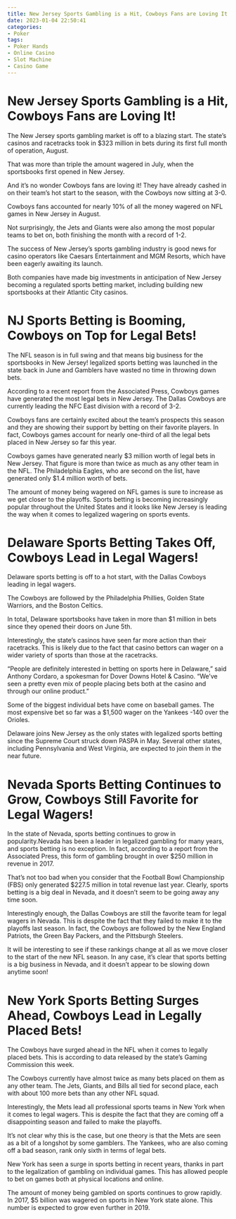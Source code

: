```yaml
---
title: New Jersey Sports Gambling is a Hit, Cowboys Fans are Loving It!
date: 2023-01-04 22:50:41
categories:
- Poker
tags:
- Poker Hands
- Online Casino
- Slot Machine
- Casino Game
---
```



#  New Jersey Sports Gambling is a Hit, Cowboys Fans are Loving It!

The New Jersey sports gambling market is off to a blazing start. The state’s casinos and racetracks took in $323 million in bets during its first full month of operation, August.

That was more than triple the amount wagered in July, when the sportsbooks first opened in New Jersey.

And it’s no wonder Cowboys fans are loving it! They have already cashed in on their team’s hot start to the season, with the Cowboys now sitting at 3-0.

Cowboys fans accounted for nearly 10% of all the money wagered on NFL games in New Jersey in August.

Not surprisingly, the Jets and Giants were also among the most popular teams to bet on, both finishing the month with a record of 1-2.

The success of New Jersey’s sports gambling industry is good news for casino operators like Caesars Entertainment and MGM Resorts, which have been eagerly awaiting its launch.

Both companies have made big investments in anticipation of New Jersey becoming a regulated sports betting market, including building new sportsbooks at their Atlantic City casinos.

#  NJ Sports Betting is Booming, Cowboys on Top for Legal Bets!

The NFL season is in full swing and that means big business for the sportsbooks in New Jersey! legalized sports betting was launched in the state back in June and Gamblers have wasted no time in throwing down bets.

According to a recent report from the Associated Press, Cowboys games have generated the most legal bets in New Jersey. The Dallas Cowboys are currently leading the NFC East division with a record of 3-2.

Cowboys fans are certainly excited about the team’s prospects this season and they are showing their support by betting on their favorite players. In fact, Cowboys games account for nearly one-third of all the legal bets placed in New Jersey so far this year.

Cowboys games have generated nearly $3 million worth of legal bets in New Jersey. That figure is more than twice as much as any other team in the NFL. The Philadelphia Eagles, who are second on the list, have generated only $1.4 million worth of bets.

The amount of money being wagered on NFL games is sure to increase as we get closer to the playoffs. Sports betting is becoming increasingly popular throughout the United States and it looks like New Jersey is leading the way when it comes to legalized wagering on sports events.

#  Delaware Sports Betting Takes Off, Cowboys Lead in Legal Wagers!

Delaware sports betting is off to a hot start, with the Dallas Cowboys leading in legal wagers.

The Cowboys are followed by the Philadelphia Phillies, Golden State Warriors, and the Boston Celtics.

In total, Delaware sportsbooks have taken in more than $1 million in bets since they opened their doors on June 5th.

Interestingly, the state’s casinos have seen far more action than their racetracks. This is likely due to the fact that casino bettors can wager on a wider variety of sports than those at the racetracks.

“People are definitely interested in betting on sports here in Delaware,” said Anthony Cordaro, a spokesman for Dover Downs Hotel & Casino. “We’ve seen a pretty even mix of people placing bets both at the casino and through our online product.”

Some of the biggest individual bets have come on baseball games. The most expensive bet so far was a $1,500 wager on the Yankees -140 over the Orioles.

Delaware joins New Jersey as the only states with legalized sports betting since the Supreme Court struck down PASPA in May. Several other states, including Pennsylvania and West Virginia, are expected to join them in the near future.

#  Nevada Sports Betting Continues to Grow, Cowboys Still Favorite for Legal Wagers!

In the state of Nevada, sports betting continues to grow in popularity.Nevada has been a leader in legalized gambling for many years, and sports betting is no exception. In fact, according to a report from the Associated Press, this form of gambling brought in over $250 million in revenue in 2017.

That’s not too bad when you consider that the Football Bowl Championship (FBS) only generated $227.5 million in total revenue last year. Clearly, sports betting is a big deal in Nevada, and it doesn’t seem to be going away any time soon.

Interestingly enough, the Dallas Cowboys are still the favorite team for legal wagers in Nevada. This is despite the fact that they failed to make it to the playoffs last season. In fact, the Cowboys are followed by the New England Patriots, the Green Bay Packers, and the Pittsburgh Steelers.

It will be interesting to see if these rankings change at all as we move closer to the start of the new NFL season. In any case, it’s clear that sports betting is a big business in Nevada, and it doesn’t appear to be slowing down anytime soon!

#  New York Sports Betting Surges Ahead, Cowboys Lead in Legally Placed Bets!

The Cowboys have surged ahead in the NFL when it comes to legally placed bets. This is according to data released by the state’s Gaming Commission this week.

The Cowboys currently have almost twice as many bets placed on them as any other team. The Jets, Giants, and Bills all tied for second place, each with about 100 more bets than any other NFL squad.

Interestingly, the Mets lead all professional sports teams in New York when it comes to legal wagers. This is despite the fact that they are coming off a disappointing season and failed to make the playoffs.

It’s not clear why this is the case, but one theory is that the Mets are seen as a bit of a longshot by some gamblers. The Yankees, who are also coming off a bad season, rank only sixth in terms of legal bets.

New York has seen a surge in sports betting in recent years, thanks in part to the legalization of gambling on individual games. This has allowed people to bet on games both at physical locations and online.

The amount of money being gambled on sports continues to grow rapidly. In 2017, $5 billion was wagered on sports in New York state alone. This number is expected to grow even further in 2019.